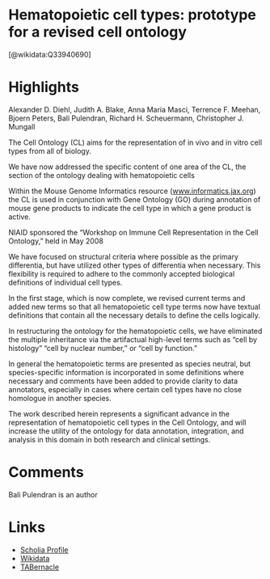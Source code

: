
Hematopoietic cell types: prototype for a revised cell ontology
===============================================================
  
  [@wikidata:Q33940690]  

# Highlights

Alexander D. Diehl, Judith A. Blake, Anna Maria Masci, Terrence F. Meehan, Bjoern Peters, Bali Pulendran, Richard H. Scheuermann, Christopher J. Mungall

The Cell Ontology (CL) aims for the representation of in vivo and in vitro cell types from all of biology.

We have now addressed the specific content of one area of the CL, the section of the ontology dealing with hematopoietic cells

Within the Mouse Genome Informatics resource (www.informatics.jax.org) the CL is used in conjunction with Gene Ontology (GO) during annotation of mouse gene products to indicate the cell type in which a gene product is active.

NIAID sponsored the “Workshop on Immune Cell Representation in the Cell Ontology,” held in May 2008

We have focused on structural criteria where possible as the primary differentia, but have utilized other types of differentia when necessary. This flexibility is required to adhere to the commonly accepted biological definitions of individual cell types.

In the first stage, which is now complete, we revised current terms and added new terms so that all hematopoietic cell type terms now have textual definitions that contain all the necessary details to define the cells logically.

In restructuring the ontology for the hematopoietic cells, we have eliminated the multiple inheritance via the artifactual high-level terms such as “cell by histology” “cell by nuclear number,” or “cell by function.”

In general the hematopoietic terms are presented as species neutral, but species-specific information is incorporated in some definitions where necessary and comments have been added to provide clarity to data annotators, especially in cases where certain cell types have no close homologue in another species.

The work described herein represents a significant advance in the representation of hematopoietic cell types in the Cell Ontology, and will increase the utility of the ontology for data annotation, integration, and analysis in this domain in both research and clinical settings.

# Comments

Bali Pulendran is an author

# Links
  
 * [Scholia Profile](https://scholia.toolforge.org/work/Q33940690)  
 * [Wikidata](https://www.wikidata.org/wiki/Q33940690)  
 * [TABernacle](https://tabernacle.toolforge.org/?#/tab/manual/Q33940690/P921%3BP4510)  
